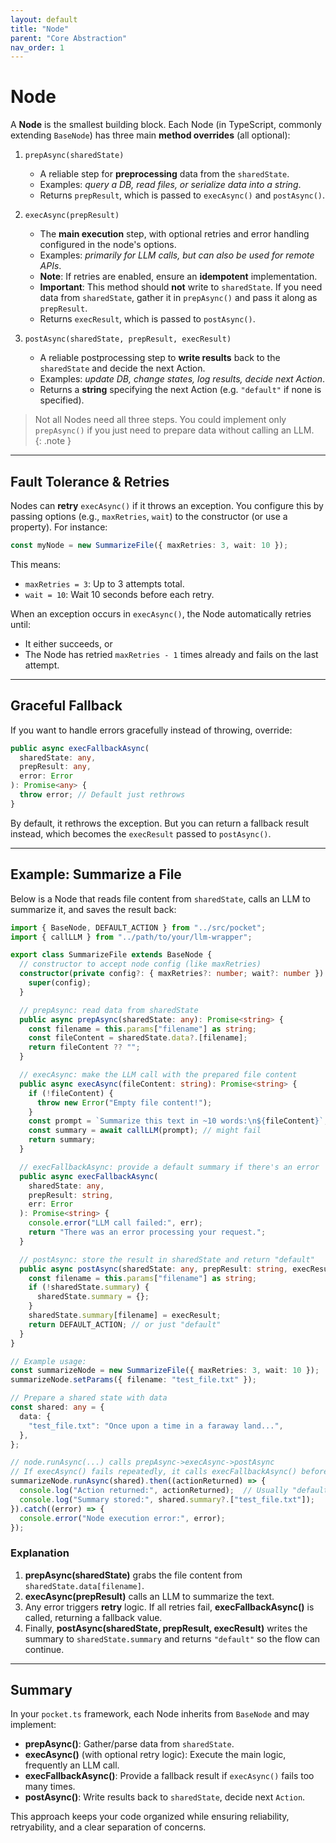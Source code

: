 ```yaml
---
layout: default
title: "Node"
parent: "Core Abstraction"
nav_order: 1
---
```


# Node

A **Node** is the smallest building block. Each Node (in TypeScript, commonly extending `BaseNode`) has three main **method overrides** (all optional):

1. `prepAsync(sharedState)`  
   - A reliable step for **preprocessing** data from the `sharedState`.  
   - Examples: *query a DB, read files, or serialize data into a string*.  
   - Returns `prepResult`, which is passed to `execAsync()` and `postAsync()`.

2. `execAsync(prepResult)`  
   - The **main execution** step, with optional retries and error handling configured in the node's options.  
   - Examples: *primarily for LLM calls, but can also be used for remote APIs*.  
   - **Note**: If retries are enabled, ensure an **idempotent** implementation.  
   - **Important**: This method should **not** write to `sharedState`. If you need data from `sharedState`, gather it in `prepAsync()` and pass it along as `prepResult`.  
   - Returns `execResult`, which is passed to `postAsync()`.

3. `postAsync(sharedState, prepResult, execResult)`  
   - A reliable postprocessing step to **write results** back to the `sharedState` and decide the next Action.  
   - Examples: *update DB, change states, log results, decide next Action*.  
   - Returns a **string** specifying the next Action (e.g. `"default"` if none is specified).

> Not all Nodes need all three steps. You could implement only `prepAsync()` if you just need to prepare data without calling an LLM.  
{: .note }

---

## Fault Tolerance & Retries

Nodes can **retry** `execAsync()` if it throws an exception. You configure this by passing options (e.g., `maxRetries`, `wait`) to the constructor (or use a property). For instance:

```typescript
const myNode = new SummarizeFile({ maxRetries: 3, wait: 10 });
```

This means:
- `maxRetries = 3`: Up to 3 attempts total.  
- `wait = 10`: Wait 10 seconds before each retry.  

When an exception occurs in `execAsync()`, the Node automatically retries until:
- It either succeeds, or  
- The Node has retried `maxRetries - 1` times already and fails on the last attempt.

---

## Graceful Fallback

If you want to handle errors gracefully instead of throwing, override:

```typescript
public async execFallbackAsync(
  sharedState: any,
  prepResult: any,
  error: Error
): Promise<any> {
  throw error; // Default just rethrows
}
```

By default, it rethrows the exception. But you can return a fallback result instead, which becomes the `execResult` passed to `postAsync()`.

---

## Example: Summarize a File

Below is a Node that reads file content from `sharedState`, calls an LLM to summarize it, and saves the result back:

```typescript
import { BaseNode, DEFAULT_ACTION } from "../src/pocket";
import { callLLM } from "../path/to/your/llm-wrapper";

export class SummarizeFile extends BaseNode {
  // constructor to accept node config (like maxRetries)
  constructor(private config?: { maxRetries?: number; wait?: number }) {
    super(config);
  }

  // prepAsync: read data from sharedState
  public async prepAsync(sharedState: any): Promise<string> {
    const filename = this.params["filename"] as string;
    const fileContent = sharedState.data?.[filename];
    return fileContent ?? "";
  }

  // execAsync: make the LLM call with the prepared file content
  public async execAsync(fileContent: string): Promise<string> {
    if (!fileContent) {
      throw new Error("Empty file content!");
    }
    const prompt = `Summarize this text in ~10 words:\n${fileContent}`;
    const summary = await callLLM(prompt); // might fail
    return summary;
  }

  // execFallbackAsync: provide a default summary if there's an error
  public async execFallbackAsync(
    sharedState: any,
    prepResult: string,
    err: Error
  ): Promise<string> {
    console.error("LLM call failed:", err);
    return "There was an error processing your request.";
  }

  // postAsync: store the result in sharedState and return "default"
  public async postAsync(sharedState: any, prepResult: string, execResult: string): Promise<string> {
    const filename = this.params["filename"] as string;
    if (!sharedState.summary) {
      sharedState.summary = {};
    }
    sharedState.summary[filename] = execResult;
    return DEFAULT_ACTION; // or just "default"
  }
}

// Example usage:
const summarizeNode = new SummarizeFile({ maxRetries: 3, wait: 10 });
summarizeNode.setParams({ filename: "test_file.txt" });

// Prepare a shared state with data
const shared: any = {
  data: {
    "test_file.txt": "Once upon a time in a faraway land...",
  },
};

// node.runAsync(...) calls prepAsync->execAsync->postAsync
// If execAsync() fails repeatedly, it calls execFallbackAsync() before postAsync().
summarizeNode.runAsync(shared).then((actionReturned) => {
  console.log("Action returned:", actionReturned);  // Usually "default"
  console.log("Summary stored:", shared.summary?.["test_file.txt"]);
}).catch((error) => {
  console.error("Node execution error:", error);
});
```

### Explanation
1. **prepAsync(sharedState)** grabs the file content from `sharedState.data[filename]`.  
2. **execAsync(prepResult)** calls an LLM to summarize the text.  
3. Any error triggers **retry** logic. If all retries fail, **execFallbackAsync()** is called, returning a fallback value.  
4. Finally, **postAsync(sharedState, prepResult, execResult)** writes the summary to `sharedState.summary` and returns `"default"` so the flow can continue.

---  

## Summary

In your `pocket.ts` framework, each Node inherits from `BaseNode` and may implement:

- **prepAsync()**: Gather/parse data from `sharedState`.  
- **execAsync()** (with optional retry logic): Execute the main logic, frequently an LLM call.  
- **execFallbackAsync()**: Provide a fallback result if `execAsync()` fails too many times.  
- **postAsync()**: Write results back to `sharedState`, decide next `Action`.

This approach keeps your code organized while ensuring reliability, retryability, and a clear separation of concerns.  

